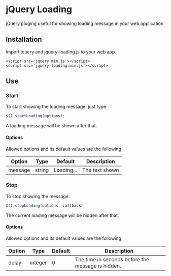 # jQuery Loading

jQuery pluging useful for showing loading message in your web application

## Installation

Import jquery and jquery-loading.js to your web app. 

```
<script src='jquery.min.js'></script>
<script src='jquery-loading.min.js'></script>
```

## Use

### Start 

To start showing the loading message, just type

```javascript
$().startLoading(options);

```

A loading message will be shown after that.

#### Options

Allowed options and its default values are the following

Option | Type | Default | Description
-------|------|---------|-------------
message | string | Loading... | The text shown


### Stop

To stop showing the message:

```javascript
$().stopLoading(options, callback)

```

The current loading message will be hidden after that.

#### Options

Allowed options and its default values are the following

Option | Type | Default | Description
-------|------|---------|-------------
delay | integer | 0 | The time in seconds before the message is hidden.